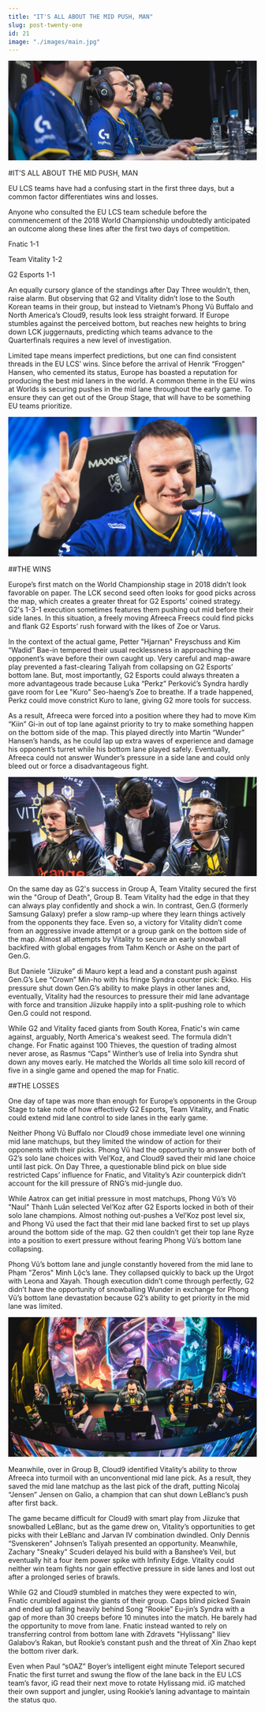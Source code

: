 ```yaml
---
title: "IT'S ALL ABOUT THE MID PUSH, MAN"
slug: post-twenty-one
id: 21
image: "./images/main.jpg"
---
```


<!-- markdownlint-disable MD033 -->

<img src="./images/main.jpg" alt="Title"/>

#IT'S ALL ABOUT THE MID PUSH, MAN

EU LCS teams have had a confusing start in the first three days, but a common factor differentiates wins and losses.

Anyone who consulted the EU LCS team schedule before the commencement of the 2018 World Championship undoubtedly anticipated an outcome along these lines after the first two days of competition.

Fnatic 1-1

Team Vitality 1-2

G2 Esports 1-1

An equally cursory glance of the standings after Day Three wouldn’t, then, raise alarm. But observing that G2 and Vitality didn’t lose to the South Korean teams in their group, but instead to Vietnam’s Phong Vũ Buffalo and North America’s Cloud9, results look less straight forward. If Europe stumbles against the perceived bottom, but reaches new heights to bring down LCK juggernauts, predicting which teams advance to the Quarterfinals requires a new level of investigation.

Limited tape means imperfect predictions, but one can find consistent threads in the EU LCS’ wins. Since before the arrival of Henrik “Froggen” Hansen, who cemented its status, Europe has boasted a reputation for producing the best mid laners in the world. A common theme in the EU wins at Worlds is securing pushes in the mid lane throughout the early game. To ensure they can get out of the Group Stage, that will have to be something EU teams prioritize.

<img src="./images/picture1.jpg" alt="Title"/>

##THE WINS

Europe’s first match on the World Championship stage in 2018 didn’t look favorable on paper. The LCK second seed often looks for good picks across the map, which creates a greater threat for G2 Esports' coined strategy. G2's 1-3-1 execution sometimes features them pushing out mid before their side lanes. In this situation, a freely moving Afreeca Freecs could find picks and flank G2 Esports’ rush forward with the likes of Zoe or Varus.

In the context of the actual game, Petter "Hjarnan" Freyschuss and Kim “Wadid” Bae-in tempered their usual recklessness in approaching the opponent’s wave before their own caught up. Very careful and map-aware play prevented a fast-clearing Taliyah from collapsing on G2 Esports’ bottom lane. But, most importantly, G2 Esports could always threaten a more advantageous trade because Luka “Perkz” Perković’s Syndra hardly gave room for Lee "Kuro" Seo-haeng’s Zoe to breathe. If a trade happened, Perkz could move constrict Kuro to lane, giving G2 more tools for success.

As a result, Afreeca were forced into a position where they had to move Kim “Kiin” Gi-in out of top lane against priority to try to make something happen on the bottom side of the map. This played directly into Martin “Wunder” Hansen’s hands, as he could lap up extra waves of experience and damage his opponent’s turret while his bottom lane played safely. Eventually, Afreeca could not answer Wunder’s pressure in a side lane and could only bleed out or force a disadvantageous fight.

<img src="./images/picture2.jpg" alt="Title"/>

On the same day as G2's success in Group A, Team Vitality secured the first win the "Group of Death", Group B. Team Vitality had the edge in that they can always play confidently and shock a win. In contrast, Gen.G (formerly Samsung Galaxy) prefer a slow ramp-up where they learn things actively from the opponents they face. Even so, a victory for Vitality didn’t come from an aggressive invade attempt or a group gank on the bottom side of the map. Almost all attempts by Vitality to secure an early snowball backfired with global engages from Tahm Kench or Ashe on the part of Gen.G.

But Daniele “Jiizuke” di Mauro kept a lead and a constant push against Gen.G’s Lee “Crown” Min-ho with his fringe Syndra counter pick: Ekko. His pressure shut down Gen.G’s ability to make plays in other lanes and, eventually, Vitality had the resources to pressure their mid lane advantage with force and transition Jiizuke happily into a split-pushing role to which Gen.G could not respond.

While G2 and Vitality faced giants from South Korea, Fnatic's win came against, arguably, North America's weakest seed. The formula didn't change. For Fnatic against 100 Thieves, the question of trading almost never arose, as Rasmus “Caps” Winther’s use of Irelia into Syndra shut down any moves early. He matched the Worlds all time solo kill record of five in a single game and opened the map for Fnatic.

##THE LOSSES

One day of tape was more than enough for Europe’s opponents in the Group Stage to take note of how effectively G2 Esports, Team Vitality, and Fnatic could extend mid lane control to side lanes in the early game.

Neither Phong Vũ Buffalo nor Cloud9 chose immediate level one winning mid lane matchups, but they limited the window of action for their opponents with their picks. Phong Vũ had the opportunity to answer both of G2’s solo lane choices with Vel’Koz, and Cloud9 saved their mid lane choice until last pick. On Day Three, a questionable blind pick on blue side restricted Caps’ influence for Fnatic, and Vitality’s Azir counterpick didn’t account for the kill pressure of RNG’s mid-jungle duo.

While Aatrox can get initial pressure in most matchups, Phong Vũ’s Võ "Naul" Thành Luân selected Vel’Koz after G2 Esports locked in both of their solo lane champions. Almost nothing out-pushes a Vel’Koz post level six, and Phong Vũ used the fact that their mid lane backed first to set up plays around the bottom side of the map. G2 then couldn’t get their top lane Ryze into a position to exert pressure without fearing Phong Vũ’s bottom lane collapsing.

Phong Vũ’s bottom lane and jungle constantly hovered from the mid lane to Phạm "Zeros" Minh Lộc’s lane. They collapsed quickly to back up the Urgot with Leona and Xayah. Though execution didn’t come through perfectly, G2 didn’t have the opportunity of snowballing Wunder in exchange for Phong Vũ’s bottom lane devastation because G2’s ability to get priority in the mid lane was limited.

<img src="./images/picture3.jpg" alt="Title"/>

Meanwhile, over in Group B, Cloud9 identified Vitality’s ability to throw Afreeca into turmoil with an unconventional mid lane pick. As a result, they saved the mid lane matchup as the last pick of the draft, putting Nicolaj “Jensen” Jensen on Galio, a champion that can shut down LeBlanc’s push after first back.

The game became difficult for Cloud9 with smart play from Jiizuke that snowballed LeBlanc, but as the game drew on, Vitality’s opportunities to get picks with their LeBlanc and Jarvan IV combination dwindled. Only Dennis “Svenskeren” Johnsen’s Taliyah presented an opportunity. Meanwhile, Zachary "Sneaky" Scuderi delayed his build with a Banshee’s Veil, but eventually hit a four item power spike with Infinity Edge. Vitality could neither win team fights nor gain effective pressure in side lanes and lost out after a prolonged series of brawls.

While G2 and Cloud9 stumbled in matches they were expected to win, Fnatic crumbled against the giants of their group. Caps blind picked Swain and ended up falling heavily behind Song “Rookie” Eu-jin’s Syndra with a gap of more than 30 creeps before 10 minutes into the match. He barely had the opportunity to move from lane. Fnatic instead wanted to rely on transferring control from bottom lane with Zdravets "Hylissang" Iliev Galabov’s Rakan, but Rookie’s constant push and the threat of Xin Zhao kept the bottom river dark.

Even when Paul “sOAZ” Boyer’s intelligent eight minute Teleport secured Fnatic the first turret and swung the flow of the lane back in the EU LCS team’s favor, iG read their next move to rotate Hylissang mid. iG matched their own support and jungler, using Rookie’s laning advantage to maintain the status quo. 